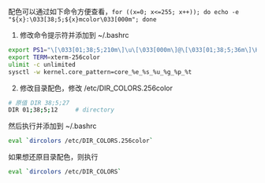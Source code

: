 配色可以通过如下命令方便查看，`for ((x=0; x<=255; x++)); do echo -e "${x}:\033[38;5;${x}mcolor\033[000m"; done`

1. 修改命令提示符并添加到 ~/.bashrc

```bash
export PS1="\[\033[01;38;5;210m\]\u\[\033[000m\]@\[\033[01;38;5;36m\]\H\[\033[000m\][\[\033[01;38;5;131m\]\t\[\033[000m\]]\[\033[000m\][\[\033[01;38;5;103m\]\#\[\033[000m\]]: \[\033[01;38;5;12m\]\w \[\033[000m\]\n\$ "
export TERM=xterm-256color
ulimit -c unlimited
sysctl -w kernel.core_pattern=core_%e_%s_%u_%g_%p_%t
```

2. 修改目录配色，修改 /etc/DIR_COLORS.256color

```bash
# 原值 DIR 38;5;27
DIR 01;38;5;12     # directory
```

然后执行并添加到 ~/.bashrc

```bash
eval `dircolors /etc/DIR_COLORS.256color`
```

如果想还原目录配色，则执行

```bash
eval `dircolors /etc/DIR_COLORS`
```
